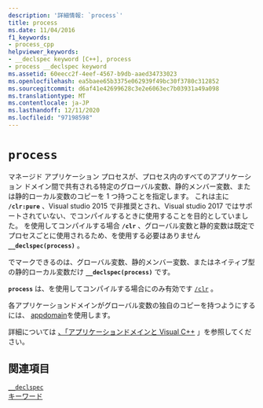 ```yaml
---
description: '詳細情報: `process`'
title: process
ms.date: 11/04/2016
f1_keywords:
- process_cpp
helpviewer_keywords:
- __declspec keyword [C++], process
- process __declspec keyword
ms.assetid: 60eecc2f-4eef-4567-b9db-aaed34733023
ms.openlocfilehash: ea5baee65b3375e062939f49bc30f3780c312852
ms.sourcegitcommit: d6af41e42699628c3e2e6063ec7b03931a49a098
ms.translationtype: MT
ms.contentlocale: ja-JP
ms.lasthandoff: 12/11/2020
ms.locfileid: "97198598"
---
```

# `process`

マネージド アプリケーション プロセスが、プロセス内のすべてのアプリケーション ドメイン間で共有される特定のグローバル変数、静的メンバー変数、または静的ローカル変数のコピーを 1 つ持つことを指定します。 これは主に **`/clr:pure`** 、Visual studio 2015 で非推奨とされ、Visual studio 2017 ではサポートされていない、でコンパイルするときに使用することを目的としていました。 を使用してコンパイルする場合 **`/clr`** 、グローバル変数と静的変数は既定でプロセスごとに使用されるため、を使用する必要はありません **`__declspec(process)`** 。

でマークできるのは、グローバル変数、静的メンバー変数、またはネイティブ型の静的ローカル変数だけ **`__declspec(process)`** です。

**`process`** は、を使用してコンパイルする場合にのみ有効です [`/clr`](../build/reference/clr-common-language-runtime-compilation.md) 。

各アプリケーションドメインがグローバル変数の独自のコピーを持つようにするには、 [appdomain](../cpp/appdomain.md)を使用します。

詳細については [、「アプリケーションドメインと Visual C++](../dotnet/application-domains-and-visual-cpp.md) 」を参照してください。

## <a name="see-also"></a>関連項目

[`__declspec`](../cpp/declspec.md)<br/>
[キーワード](../cpp/keywords-cpp.md)
